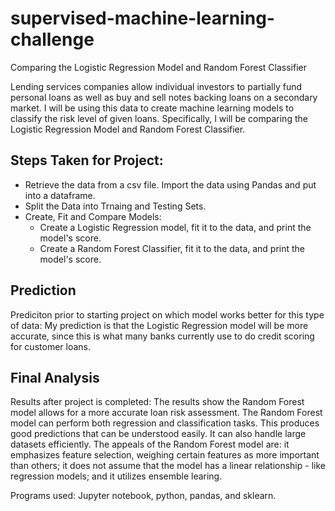 # supervised-machine-learning-challenge
Comparing the Logistic Regression Model and Random Forest Classifier

Lending services companies allow individual investors to partially fund personal loans as well as buy and sell notes backing loans on a secondary market. I will be using this data to create machine learning models to classify the risk level of given loans. Specifically, I will be comparing the Logistic Regression Model and Random Forest Classifier.

## Steps Taken for Project:
- Retrieve the data from a csv file. Import the data using Pandas and put into a dataframe.
- Split the Data into Trnaing and Testing Sets.
- Create, Fit and Compare Models:
  - Create a Logistic Regression model, fit it to the data, and print the model's score.
  - Create a Random Forest Classifier, fit it to the data, and print the model's score.

## Prediction
Prediciton prior to starting project on which model works better for this type of data: My prediction is that the Logistic Regression model will be more accurate, since this is what many banks currently use to do credit scoring for customer loans.

## Final Analysis
Results after project is completed: The results show the Random Forest model allows for a more accurate loan risk assessment. The Random Forest model can perform both regression and classification tasks. This produces good predictions that can be understood easily. It can also handle large datasets efficiently. The appeals of the Random Forest model are: it emphasizes feature selection, weighing certain features as more important than others; it does not assume that the model has a linear relationship - like regression models; and it utilizes ensemble learing.

Programs used: Jupyter notebook, python, pandas, and sklearn.
